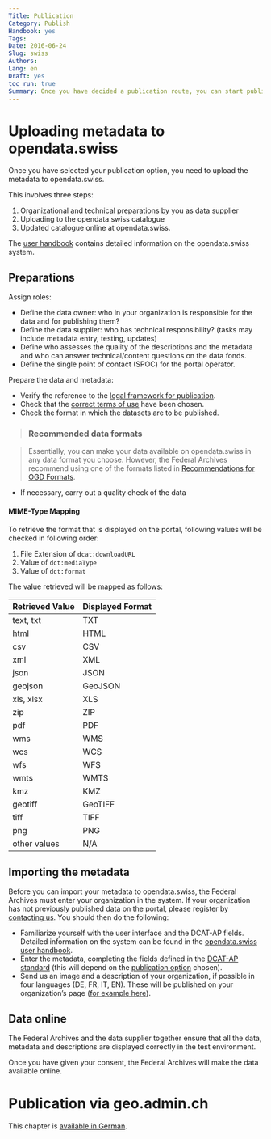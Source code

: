 ```yaml
---
Title: Publication
Category: Publish
Handbook: yes
Tags:
Date: 2016-06-24
Slug: swiss
Authors:
Lang: en
Draft: yes
toc_run: true
Summary: Once you have decided a publication route, you can start publishing open data. This is done in most cases directly on opendata.swiss. If you wish to publish geographic data, this happens via geo.admin.ch.
---
```


<a name="opendataswiss"></a>
# Uploading metadata to opendata.swiss

Once you have selected your publication option, you need to upload the metadata to opendata.swiss.

This involves three steps:

1. Organizational and technical preparations by you as data supplier
2. Uploading to the opendata.swiss catalogue
3. Updated catalogue online at opendata.swiss.

The [user handbook](/en/library/opendataswiss-userguide) contains detailed information on the opendata.swiss system.

## Preparations

Assign roles:

- Define the data owner: who in your organization is responsible for the data and for publishing them?  
- Define the data supplier: who has technical responsibility? (tasks may include metadata entry, testing, updates)
- Define who assesses the quality of the descriptions and the metadata and who can answer technical/content questions on the data fonds.
- Define the single point of contact (SPOC) for the portal operator.

Prepare the data and metadata:

- Verify the reference to the [legal framework for publication](/en/prepare/frameworks).
- Check that the [correct terms of use](/en/prepare/terms) have been chosen.
- Check the format in which the datasets are to be published.

> ### Recommended data formats

> Essentially, you can make your data available on opendata.swiss in any data format you choose. However, the Federal Archives recommend using one of the formats listed in [Recommendations for OGD Formats](/en/library/empfehlungen-formate).

- If necessary, carry out a quality check of the data

#### MIME-Type Mapping
To retrieve the format that is displayed on the portal, following values will be checked in following order:
1. File Extension of `dcat:downloadURL`
2. Value of `dct:mediaType`
3. Value of `dct:format`

The value retrieved will be mapped as follows:

| Retrieved Value | Displayed Format |
|-------------|-----------|
| text, txt   | TXT       |
| html        | HTML      |
| csv         | CSV       |
| xml         | XML       |
| json        | JSON      |
| geojson     | GeoJSON   |
| xls, xlsx   | XLS       |
| zip         | ZIP       |
| pdf         | PDF       |
| wms         | WMS       |
| wcs         | WCS       |
| wfs         | WFS       |
| wmts        | WMTS      |
| kmz         | KMZ       |
| geotiff     | GeoTIFF   |
| tiff        | TIFF      |
| png         | PNG       |
| other values| N/A       |


## Importing the metadata

Before you can import your metadata to opendata.swiss, the Federal Archives must enter your organization in the system. If your organization has not previously published data on the portal, please register by [contacting us](mailto:opendata@bar.admin.ch). You should then do the following:

- Familiarize yourself with the user interface and the DCAT-AP fields. Detailed information on the system can be found in the [opendata.swiss user handbook](/en/library/opendataswiss-userguide).
- Enter the metadata, completing the fields defined in the [DCAT-AP standard](/en/library/ch-dcat-ap) (this will depend on the [publication option](/en/publish/options) chosen).
- Send us an image and a description of your organization, if possible in four languages (DE, FR, IT, EN). These will be published on your organization’s page ([for example here](https://opendata.swiss/en/organization/schweizerisches-bundesarchiv-bar)).

## Data online

The Federal Archives and the data supplier together ensure that all the data, metadata and descriptions are displayed correctly in the test environment.

Once you have given your consent, the Federal Archives will make the data available online.

<a name="geoadmin"></a>
# Publication via geo.admin.ch

This chapter is [available in German](/de/publish/swiss#geoadmin).
